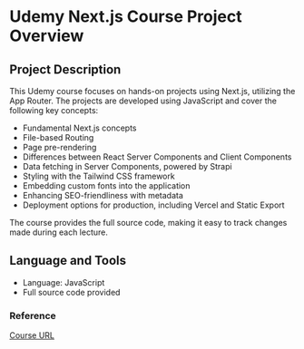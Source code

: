 # Udemy Next.js Course Project Overview

## Project Description

This Udemy course focuses on hands-on projects using Next.js, utilizing the App Router. The projects are developed using JavaScript and cover the following key concepts:

- Fundamental Next.js concepts
- File-based Routing
- Page pre-rendering
- Differences between React Server Components and Client Components
- Data fetching in Server Components, powered by Strapi
- Styling with the Tailwind CSS framework
- Embedding custom fonts into the application
- Enhancing SEO-friendliness with metadata
- Deployment options for production, including Vercel and Static Export

The course provides the full source code, making it easy to track changes made during each lecture.

## Language and Tools

- Language: JavaScript
- Full source code provided

### Reference
[Course URL](https://www.udemy.com/course/nextjs-by-example/)
